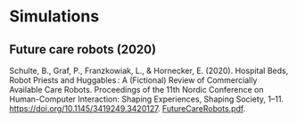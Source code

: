 # Simulations

## Future care robots (2020)

Schulte, B., Graf, P., Franzkowiak, L., & Hornecker, E. (2020). Hospital Beds, Robot Priests and Huggables : A (Fictional) Review of Commercially Available Care Robots. Proceedings of the 11th Nordic Conference on Human-Computer Interaction: Shaping Experiences, Shaping Society, 1–11. https://doi.org/10.1145/3419249.3420127. [FutureCareRobots.pdf](FutureCareRobots.pdf).